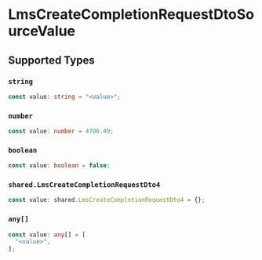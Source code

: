 # LmsCreateCompletionRequestDtoSourceValue


## Supported Types

### `string`

```typescript
const value: string = "<value>";
```

### `number`

```typescript
const value: number = 4706.49;
```

### `boolean`

```typescript
const value: boolean = false;
```

### `shared.LmsCreateCompletionRequestDto4`

```typescript
const value: shared.LmsCreateCompletionRequestDto4 = {};
```

### `any[]`

```typescript
const value: any[] = [
  "<value>",
];
```

